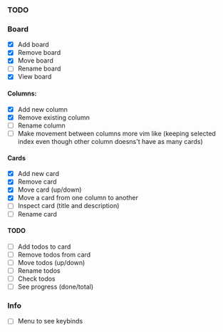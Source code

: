 ### TODO

### Board

- [x] Add board
- [x] Remove board
- [x] Move board
- [ ] Rename board
- [x] View board

#### Columns:

- [x] Add new column
- [x] Remove existing column
- [ ] Rename column
- [ ] Make movement between columns more vim like (keeping selected index even though other column doesns't have as many cards)

#### Cards

- [x] Add new card
- [x] Remove card
- [x] Move card (up/down)
- [x] Move a card from one column to another
- [ ] Inspect card (title and description)
- [ ] Rename card

#### TODO

- [ ] Add todos to card
- [ ] Remove todos from card
- [ ] Move todos (up/down)
- [ ] Rename todos
- [ ] Check todos
- [ ] See progress (done/total)

### Info

- [ ] Menu to see keybinds
